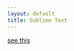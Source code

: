 ```yaml
---
layout: default
title: Sublime Text
---
```


[see this](http://www.icicletech.com/cheat-sheets/sublime-cheat-sheet-for-ruby-and-ruby-on-rails)